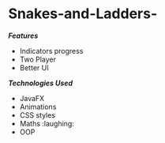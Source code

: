 # Snakes-and-Ladders-

***Features***
<ul>
  <li>Indicators progress</li>
  <li>Two Player</li>
  <li>Better UI</li>
</ul>

***Technologies Used***
<ul>
  <li>JavaFX</li>
  <li>Animations</li>
  <li>CSS styles</li>
  <li>Maths :laughing:</li>
  <li>OOP</li>
</ul>
